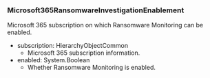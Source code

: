 ### Microsoft365RansomwareInvestigationEnablement
Microsoft 365 subscription on which Ransomware Monitoring can be enabled.

- subscription: HierarchyObjectCommon
  - Microsoft 365 subscription information.
- enabled: System.Boolean
  - Whether Ransomware Monitoring is enabled.
